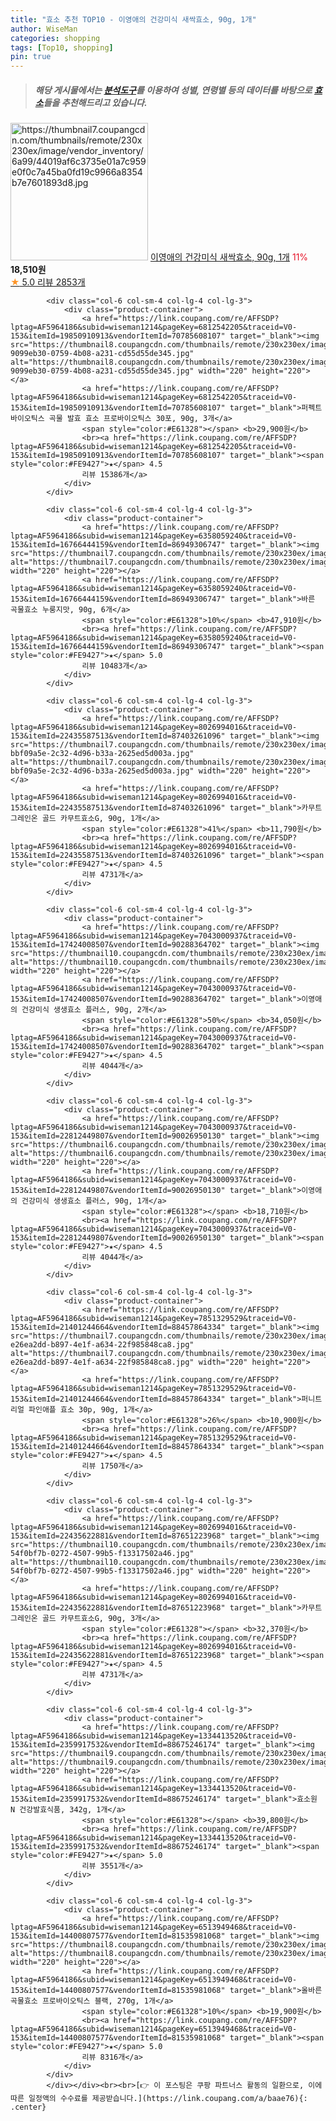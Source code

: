 ```yaml
---
title: "효소 추천 TOP10 - 이영애의 건강미식 새싹효소, 90g, 1개"
author: WiseMan
categories: shopping
tags: [Top10, shopping]
pin: true
---
```


> ##### 해당 게시물에서는 [**분석도구**](https://itemscout.io/)를 이용하여 **성별**, **연령별** 등의 데이터를 바탕으로 [**효소**](https://link.coupang.com/a/baae76)들을 추천해드리고 있습니다.
<div class="container"><div class="row">
            <div class="col-6 col-sm-4 col-lg-4 col-lg-3">
                <div class="product-container">
                    <a href="https://link.coupang.com/re/AFFSDP?lptag=AF5964186&subid=wiseman1214&pageKey=8015155910&traceid=V0-153&itemId=22378085494&vendorItemId=90027135074" target="_blank"><img src="https://thumbnail7.coupangcdn.com/thumbnails/remote/230x230ex/image/vendor_inventory/6a99/44019af6c3735e01a7c959e0f0c7a45ba0fd19c9966a8354b7e7601893d8.jpg" alt="https://thumbnail7.coupangcdn.com/thumbnails/remote/230x230ex/image/vendor_inventory/6a99/44019af6c3735e01a7c959e0f0c7a45ba0fd19c9966a8354b7e7601893d8.jpg" width="220" height="220"></a>
                    <a href="https://link.coupang.com/re/AFFSDP?lptag=AF5964186&subid=wiseman1214&pageKey=8015155910&traceid=V0-153&itemId=22378085494&vendorItemId=90027135074" target="_blank">이영애의 건강미식 새싹효소, 90g, 1개</a>
                    <span style="color:#E61328">11%</span> <b>18,510원</b>
                    <br><a href="https://link.coupang.com/re/AFFSDP?lptag=AF5964186&subid=wiseman1214&pageKey=8015155910&traceid=V0-153&itemId=22378085494&vendorItemId=90027135074" target="_blank"><span style="color:#FE9427">★</span> 5.0
                    리뷰 2853개</a>
                </div>
            </div>
            
            <div class="col-6 col-sm-4 col-lg-4 col-lg-3">
                <div class="product-container">
                    <a href="https://link.coupang.com/re/AFFSDP?lptag=AF5964186&subid=wiseman1214&pageKey=6812542205&traceid=V0-153&itemId=19850910913&vendorItemId=70785608107" target="_blank"><img src="https://thumbnail8.coupangcdn.com/thumbnails/remote/230x230ex/image/retail/images/525287235739085-9099eb30-0759-4b08-a231-cd55d55de345.jpg" alt="https://thumbnail8.coupangcdn.com/thumbnails/remote/230x230ex/image/retail/images/525287235739085-9099eb30-0759-4b08-a231-cd55d55de345.jpg" width="220" height="220"></a>
                    <a href="https://link.coupang.com/re/AFFSDP?lptag=AF5964186&subid=wiseman1214&pageKey=6812542205&traceid=V0-153&itemId=19850910913&vendorItemId=70785608107" target="_blank">퍼펙트바이오틱스 곡물 발효 효소 프로바이오틱스 30포, 90g, 3개</a>
                    <span style="color:#E61328"></span> <b>29,900원</b>
                    <br><a href="https://link.coupang.com/re/AFFSDP?lptag=AF5964186&subid=wiseman1214&pageKey=6812542205&traceid=V0-153&itemId=19850910913&vendorItemId=70785608107" target="_blank"><span style="color:#FE9427">★</span> 4.5
                    리뷰 15386개</a>
                </div>
            </div>
            
            <div class="col-6 col-sm-4 col-lg-4 col-lg-3">
                <div class="product-container">
                    <a href="https://link.coupang.com/re/AFFSDP?lptag=AF5964186&subid=wiseman1214&pageKey=6358059240&traceid=V0-153&itemId=16766444159&vendorItemId=86949306747" target="_blank"><img src="https://thumbnail7.coupangcdn.com/thumbnails/remote/230x230ex/image/vendor_inventory/b14f/b82d313d6f7504946cf4da3e1deaf6a74624181bc698b1ef5d2d2f366374.jpg" alt="https://thumbnail7.coupangcdn.com/thumbnails/remote/230x230ex/image/vendor_inventory/b14f/b82d313d6f7504946cf4da3e1deaf6a74624181bc698b1ef5d2d2f366374.jpg" width="220" height="220"></a>
                    <a href="https://link.coupang.com/re/AFFSDP?lptag=AF5964186&subid=wiseman1214&pageKey=6358059240&traceid=V0-153&itemId=16766444159&vendorItemId=86949306747" target="_blank">바른 곡물효소 누룽지맛, 90g, 6개</a>
                    <span style="color:#E61328">10%</span> <b>47,910원</b>
                    <br><a href="https://link.coupang.com/re/AFFSDP?lptag=AF5964186&subid=wiseman1214&pageKey=6358059240&traceid=V0-153&itemId=16766444159&vendorItemId=86949306747" target="_blank"><span style="color:#FE9427">★</span> 5.0
                    리뷰 10483개</a>
                </div>
            </div>
            
            <div class="col-6 col-sm-4 col-lg-4 col-lg-3">
                <div class="product-container">
                    <a href="https://link.coupang.com/re/AFFSDP?lptag=AF5964186&subid=wiseman1214&pageKey=8026994016&traceid=V0-153&itemId=22435587513&vendorItemId=87403261096" target="_blank"><img src="https://thumbnail7.coupangcdn.com/thumbnails/remote/230x230ex/image/retail/images/1047423276095878-bbf09a5e-2c32-4d96-b33a-2625ed5d003a.jpg" alt="https://thumbnail7.coupangcdn.com/thumbnails/remote/230x230ex/image/retail/images/1047423276095878-bbf09a5e-2c32-4d96-b33a-2625ed5d003a.jpg" width="220" height="220"></a>
                    <a href="https://link.coupang.com/re/AFFSDP?lptag=AF5964186&subid=wiseman1214&pageKey=8026994016&traceid=V0-153&itemId=22435587513&vendorItemId=87403261096" target="_blank">카무트 그레인온 골드 카무트효소G, 90g, 1개</a>
                    <span style="color:#E61328">41%</span> <b>11,790원</b>
                    <br><a href="https://link.coupang.com/re/AFFSDP?lptag=AF5964186&subid=wiseman1214&pageKey=8026994016&traceid=V0-153&itemId=22435587513&vendorItemId=87403261096" target="_blank"><span style="color:#FE9427">★</span> 4.5
                    리뷰 4731개</a>
                </div>
            </div>
            
            <div class="col-6 col-sm-4 col-lg-4 col-lg-3">
                <div class="product-container">
                    <a href="https://link.coupang.com/re/AFFSDP?lptag=AF5964186&subid=wiseman1214&pageKey=7043000937&traceid=V0-153&itemId=17424008507&vendorItemId=90288364702" target="_blank"><img src="https://thumbnail10.coupangcdn.com/thumbnails/remote/230x230ex/image/vendor_inventory/e0dc/9996feb5b4211d20cac1da8a0cf30858cadb17cb5ef7c2abc2d7a4b2dc77.jpg" alt="https://thumbnail10.coupangcdn.com/thumbnails/remote/230x230ex/image/vendor_inventory/e0dc/9996feb5b4211d20cac1da8a0cf30858cadb17cb5ef7c2abc2d7a4b2dc77.jpg" width="220" height="220"></a>
                    <a href="https://link.coupang.com/re/AFFSDP?lptag=AF5964186&subid=wiseman1214&pageKey=7043000937&traceid=V0-153&itemId=17424008507&vendorItemId=90288364702" target="_blank">이영애의 건강미식 생생효소 플러스, 90g, 2개</a>
                    <span style="color:#E61328">50%</span> <b>34,050원</b>
                    <br><a href="https://link.coupang.com/re/AFFSDP?lptag=AF5964186&subid=wiseman1214&pageKey=7043000937&traceid=V0-153&itemId=17424008507&vendorItemId=90288364702" target="_blank"><span style="color:#FE9427">★</span> 4.5
                    리뷰 4044개</a>
                </div>
            </div>
            
            <div class="col-6 col-sm-4 col-lg-4 col-lg-3">
                <div class="product-container">
                    <a href="https://link.coupang.com/re/AFFSDP?lptag=AF5964186&subid=wiseman1214&pageKey=7043000937&traceid=V0-153&itemId=22812449807&vendorItemId=90026950130" target="_blank"><img src="https://thumbnail6.coupangcdn.com/thumbnails/remote/230x230ex/image/vendor_inventory/7fd4/ede30b07b1ac647db0f6b14384b25a68c8117f7db53b785eddf8d80580be.jpg" alt="https://thumbnail6.coupangcdn.com/thumbnails/remote/230x230ex/image/vendor_inventory/7fd4/ede30b07b1ac647db0f6b14384b25a68c8117f7db53b785eddf8d80580be.jpg" width="220" height="220"></a>
                    <a href="https://link.coupang.com/re/AFFSDP?lptag=AF5964186&subid=wiseman1214&pageKey=7043000937&traceid=V0-153&itemId=22812449807&vendorItemId=90026950130" target="_blank">이영애의 건강미식 생생효소 플러스, 90g, 1개</a>
                    <span style="color:#E61328"></span> <b>18,710원</b>
                    <br><a href="https://link.coupang.com/re/AFFSDP?lptag=AF5964186&subid=wiseman1214&pageKey=7043000937&traceid=V0-153&itemId=22812449807&vendorItemId=90026950130" target="_blank"><span style="color:#FE9427">★</span> 4.5
                    리뷰 4044개</a>
                </div>
            </div>
            
            <div class="col-6 col-sm-4 col-lg-4 col-lg-3">
                <div class="product-container">
                    <a href="https://link.coupang.com/re/AFFSDP?lptag=AF5964186&subid=wiseman1214&pageKey=7851329529&traceid=V0-153&itemId=21401244664&vendorItemId=88457864334" target="_blank"><img src="https://thumbnail7.coupangcdn.com/thumbnails/remote/230x230ex/image/retail/images/873545335752020-e26ea2dd-b897-4e1f-a634-22f985848ca8.jpg" alt="https://thumbnail7.coupangcdn.com/thumbnails/remote/230x230ex/image/retail/images/873545335752020-e26ea2dd-b897-4e1f-a634-22f985848ca8.jpg" width="220" height="220"></a>
                    <a href="https://link.coupang.com/re/AFFSDP?lptag=AF5964186&subid=wiseman1214&pageKey=7851329529&traceid=V0-153&itemId=21401244664&vendorItemId=88457864334" target="_blank">퍼니트 리얼 파인애플 효소 30p, 90g, 1개</a>
                    <span style="color:#E61328">26%</span> <b>10,900원</b>
                    <br><a href="https://link.coupang.com/re/AFFSDP?lptag=AF5964186&subid=wiseman1214&pageKey=7851329529&traceid=V0-153&itemId=21401244664&vendorItemId=88457864334" target="_blank"><span style="color:#FE9427">★</span> 4.5
                    리뷰 1750개</a>
                </div>
            </div>
            
            <div class="col-6 col-sm-4 col-lg-4 col-lg-3">
                <div class="product-container">
                    <a href="https://link.coupang.com/re/AFFSDP?lptag=AF5964186&subid=wiseman1214&pageKey=8026994016&traceid=V0-153&itemId=22435622881&vendorItemId=87651223968" target="_blank"><img src="https://thumbnail10.coupangcdn.com/thumbnails/remote/230x230ex/image/retail/images/3454067001417359-54f0bf7b-0272-4507-99b5-f13317502a46.jpg" alt="https://thumbnail10.coupangcdn.com/thumbnails/remote/230x230ex/image/retail/images/3454067001417359-54f0bf7b-0272-4507-99b5-f13317502a46.jpg" width="220" height="220"></a>
                    <a href="https://link.coupang.com/re/AFFSDP?lptag=AF5964186&subid=wiseman1214&pageKey=8026994016&traceid=V0-153&itemId=22435622881&vendorItemId=87651223968" target="_blank">카무트 그레인온 골드 카무트효소G, 90g, 3개</a>
                    <span style="color:#E61328"></span> <b>32,370원</b>
                    <br><a href="https://link.coupang.com/re/AFFSDP?lptag=AF5964186&subid=wiseman1214&pageKey=8026994016&traceid=V0-153&itemId=22435622881&vendorItemId=87651223968" target="_blank"><span style="color:#FE9427">★</span> 4.5
                    리뷰 4731개</a>
                </div>
            </div>
            
            <div class="col-6 col-sm-4 col-lg-4 col-lg-3">
                <div class="product-container">
                    <a href="https://link.coupang.com/re/AFFSDP?lptag=AF5964186&subid=wiseman1214&pageKey=1334413520&traceid=V0-153&itemId=2359917532&vendorItemId=88675246174" target="_blank"><img src="https://thumbnail9.coupangcdn.com/thumbnails/remote/230x230ex/image/vendor_inventory/a11e/854b5510e1b025be65a1fc2a97becbd55bd60aad424e8ff2b679139217ff.jpg" alt="https://thumbnail9.coupangcdn.com/thumbnails/remote/230x230ex/image/vendor_inventory/a11e/854b5510e1b025be65a1fc2a97becbd55bd60aad424e8ff2b679139217ff.jpg" width="220" height="220"></a>
                    <a href="https://link.coupang.com/re/AFFSDP?lptag=AF5964186&subid=wiseman1214&pageKey=1334413520&traceid=V0-153&itemId=2359917532&vendorItemId=88675246174" target="_blank">효소원 N 건강발효식품, 342g, 1개</a>
                    <span style="color:#E61328"></span> <b>39,800원</b>
                    <br><a href="https://link.coupang.com/re/AFFSDP?lptag=AF5964186&subid=wiseman1214&pageKey=1334413520&traceid=V0-153&itemId=2359917532&vendorItemId=88675246174" target="_blank"><span style="color:#FE9427">★</span> 5.0
                    리뷰 3551개</a>
                </div>
            </div>
            
            <div class="col-6 col-sm-4 col-lg-4 col-lg-3">
                <div class="product-container">
                    <a href="https://link.coupang.com/re/AFFSDP?lptag=AF5964186&subid=wiseman1214&pageKey=6513949468&traceid=V0-153&itemId=14400807577&vendorItemId=81535981068" target="_blank"><img src="https://thumbnail8.coupangcdn.com/thumbnails/remote/230x230ex/image/vendor_inventory/2170/6d894547c057c7ed0e7875bc6ed85dff595d840dd22058d15df4cf7fd3ec.jpg" alt="https://thumbnail8.coupangcdn.com/thumbnails/remote/230x230ex/image/vendor_inventory/2170/6d894547c057c7ed0e7875bc6ed85dff595d840dd22058d15df4cf7fd3ec.jpg" width="220" height="220"></a>
                    <a href="https://link.coupang.com/re/AFFSDP?lptag=AF5964186&subid=wiseman1214&pageKey=6513949468&traceid=V0-153&itemId=14400807577&vendorItemId=81535981068" target="_blank">올바른 곡물효소 프로바이오틱스 블랙, 270g, 1개</a>
                    <span style="color:#E61328">10%</span> <b>19,900원</b>
                    <br><a href="https://link.coupang.com/re/AFFSDP?lptag=AF5964186&subid=wiseman1214&pageKey=6513949468&traceid=V0-153&itemId=14400807577&vendorItemId=81535981068" target="_blank"><span style="color:#FE9427">★</span> 5.0
                    리뷰 8316개</a>
                </div>
            </div>
            </div></div><br><br>[👉 이 포스팅은 쿠팡 파트너스 활동의 일환으로, 이에 따른 일정액의 수수료를 제공받습니다.](https://link.coupang.com/a/baae76){: .center}